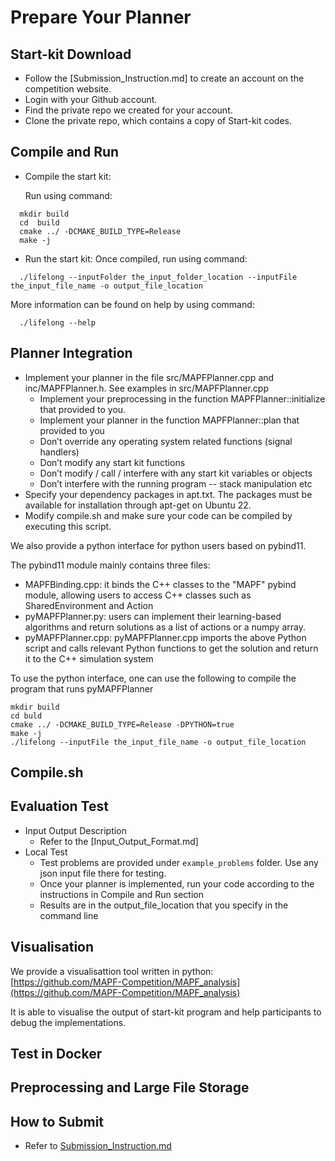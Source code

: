 # Prepare Your Planner

## Start-kit Download
- Follow the [Submission_Instruction.md] to create an account on the competition website.
- Login with your Github account.
- Find the private repo we created for your account.
- Clone the private repo, which contains a copy of Start-kit codes.

## Compile and Run
- Compile the start kit: 

  Run using command:
```shell
  mkdir build
  cd  build
  cmake ../ -DCMAKE_BUILD_TYPE=Release
  make -j
```
- Run the start kit:
  Once compiled, run using command:
```shell
  ./lifelong --inputFolder the_input_folder_location --inputFile the_input_file_name -o output_file_location
```
  More information can be found on help by using command:
```shell
  ./lifelong --help
```

## Planner Integration
- Implement your planner in the file src/MAPFPlanner.cpp and inc/MAPFPlanner.h. See examples in src/MAPFPlanner.cpp
    - Implement your preprocessing in the function MAPFPlanner::initialize that provided to you. 
    - Implement your planner in the function MAPFPlanner::plan that provided to you
    - Don’t override any operating system related functions (signal handlers)
    - Don’t modify any start kit functions
    - Don’t modify / call / interfere with any start kit variables or objects
    - Don’t interfere with the running program -- stack manipulation etc
- Specify your dependency packages in apt.txt. The packages must be available for installation through apt-get on Ubuntu 22.
- Modify compile.sh and make sure your code can be compiled by executing this script.

We also provide a python interface for python users based on pybind11.

The pybind11 module mainly contains three files:
+ MAPFBinding.cpp: it binds the C++ classes to the "MAPF" pybind module, allowing users to access  C++ classes such as SharedEnvironment and Action
+ pyMAPFPlanner.py: users can implement their learning-based algorithms and return solutions as a list of actions or a numpy array.
+ pyMAPFPlanner.cpp: pyMAPFPlanner.cpp imports the above Python script and calls relevant Python functions to get the solution and return it to the C++ simulation system

To use the python interface, one can use the following to compile the program that runs pyMAPFPlanner 

```shell
mkdir build
cd buld
cmake ../ -DCMAKE_BUILD_TYPE=Release -DPYTHON=true
make -j
./lifelong --inputFile the_input_file_name -o output_file_location
```

## Compile.sh

## Evaluation Test
- Input Output Description
    - Refer to the [Input_Output_Format.md]
- Local Test
    - Test problems are provided under `example_problems` folder. Use any json input file there for testing.
    - Once your planner is implemented, run your code according to the instructions in Compile and Run section
    - Results are in the output_file_location that you specify in the command line

## Visualisation
We provide a visualisattion tool written in python: [https://github.com/MAPF-Competition/MAPF_analysis](https://github.com/MAPF-Competition/MAPF_analysis)

It is able to visualise the output of start-kit program and help participants to debug the implementations.

## Test in Docker

## Preprocessing and Large File Storage

## How to Submit
- Refer to [Submission_Instruction.md](./Submission_Instruction.md)
